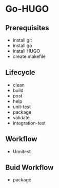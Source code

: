 # Go-HUGO

## Prerequisites

- install git
- install go
- install HUGO
- create makefile

## Lifecycle
- clean
- build
- post 
- help
- unit-test
- package
- validate
- integration-test

## Workflow
- Unnitest

## Buid Workflow
- package
